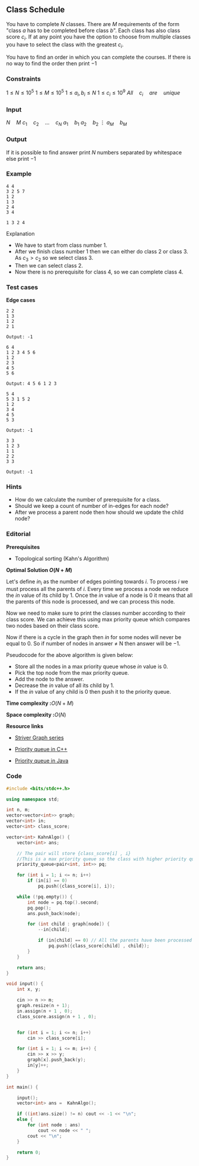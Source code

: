 ## Class Schedule

You have to complete $N$ classes. There are $M$ requirements of the form "class $a$ has to be completed before class $b$". Each class has also class score $c_i$. If at any point you have the option to choose from multiple classes you have to select the class with the greatest $c_i$.

You have to find an order in which you can complete the courses. If there is no way to find the order then print $-1$

### Constraints

$1 \leq N \leq 10^5$
$1 \leq M  \leq 10^5$
$1 \leq a_i,b_i \leq N$
$1 \leq c_i \leq 10^9$
$All \quad c_i \quad are \quad unique$

### Input

$N \quad M$
$c_1 \quad c_2 \quad \dots \quad c_N$
$a_1 \quad b_1$
$a_2 \quad b_2$
$\vdots$
$a_M \quad b_M$

### Output

If it is possible to find answer print $N$ numbers separated by whitespace else print $-1$

### Example

```
4 4
3 2 5 7
1 2
1 3
2 4
3 4
```

```
1 3 2 4
```

Explanation

- We have to start from class number $1$.
- After we finish class number $1$ then we can either do class $2$ or class $3$. As $c_3 > c_2$ so we select class $3$.
- Then we can select class $2$.
- Now there is no prerequisite for class $4$, so we can complete class $4$.

### Test cases

**Edge cases**

```
2 2
1 3
1 2
2 1

Output: -1
```

```
6 4
1 2 3 4 5 6
1 2
2 3
4 5
5 6

Output: 4 5 6 1 2 3
```

```
5 4
5 3 1 5 2
1 2
3 4
4 5
5 3

Output: -1
```

```
3 3
1 2 3
1 1
2 2
3 3

Output: -1
```

### Hints

- How do we calculate the number of prerequisite for a class.
- Should we keep a count of number of in-edges for each node?
- After we process a parent node then how should we update the child node?

### Editorial

**Prerequisites**

- Topological sorting (Kahn's Algorithm)

**Optimal Solution $O(N+M)$**

Let's define $in_i$ as the number of edges pointing towards $i$.
To process $i$ we must process all the parents of $i$. Every time we process a node we reduce the $in$ value of its child by $1$. Once the $in$ value of a node is $0$ it means that all the parents of this node is processed, and we can process this node.

Now we need to make sure to print the classes number according to their class score. We can achieve this using max priority queue which compares two nodes based on their class score.

Now if there is a cycle in the graph then $in$ for some nodes will never be equal to $0$. So if number of nodes in answer $\neq$ N then answer will be $-1$.

Pseudocode for the above algorithm is given below:

- Store all the nodes in a max priority queue whose $in$ value is $0$.
- Pick the top node from the max priority queue.
- Add the node to the answer.
- Decrease the $in$ value of all its child by $1$.
- If the $in$ value of any child is $0$ then push it to the priority queue.

**Time complexity :**$O(N+M)$

**Space complexity :**$O(N)$

**Resource links**

- [Striver Graph series](https://www.youtube.com/watch?v=YTtpfjGlH2M&list=PLgUwDviBIf0rGEWe64KWas0Nryn7SCRWw)

- [Priority queue in C++](https://www.geeksforgeeks.org/priority-queue-in-cpp-stl/)

- [Priority queue in Java](https://www.geeksforgeeks.org/priority-queue-class-in-java/)

### Code

```cpp
#include <bits/stdc++.h>

using namespace std;

int n, m;
vector<vector<int>> graph;
vector<int> in;
vector<int> class_score;

vector<int> KahnAlgo() {
	vector<int> ans;

	// The pair will store {class_score[i] , i}
	//This is a max priority queue so the class with higher priority queue will always be on top
	priority_queue<pair<int, int>> pq;

	for (int i = 1; i <= n; i++)
		if (in[i] == 0)
			pq.push({class_score[i], i});

	while (!pq.empty()) {
		int node = pq.top().second;
		pq.pop();
		ans.push_back(node);

		for (int child : graph[node]) {
			--in[child];

			if (in[child] == 0) // All the parents have been processed
				pq.push({class_score[child] , child});
		}
	}

	return ans;
}

void input() {
	int x, y;

	cin >> n >> m;
	graph.resize(n + 1);
	in.assign(n + 1 , 0);
	class_score.assign(n + 1 , 0);


	for (int i = 1; i <= n; i++)
		cin >> class_score[i];

	for (int i = 1; i <= m; i++) {
		cin >> x >> y;
		graph[x].push_back(y);
		in[y]++;
	}
}

int main() {

	input();
	vector<int> ans =  KahnAlgo();

	if ((int)ans.size() != n) cout << -1 << "\n";
	else {
		for (int node : ans)
			cout << node << " ";
		cout << "\n";
	}

	return 0;
}
```
